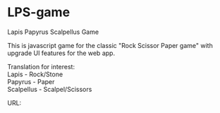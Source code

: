 # LPS-game
Lapis Papyrus Scalpellus Game

This is javascript game for the classic "Rock Scissor Paper game" with upgrade UI features for the web app.

Translation for interest: <br>
Lapis - Rock/Stone <br>
Papyrus - Paper <br>
Scalpellus - Scalpel/Scissors <br>

URL: 
